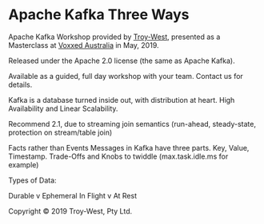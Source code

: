 # Apache Kafka Three Ways

Apache Kafka Workshop provided by [Troy-West](http://www.troywest.com), presented as a Masterclass at [Voxxed Australia](https://australia.voxxeddays.com/) in May, 2019.

Released under the Apache 2.0 license (the same as Apache Kafka).

Available as a guided, full day workshop with your team. Contact us for details.

Kafka is a database turned inside out, with distribution at heart.
High Availability and Linear Scalability.

Recommend 2.1, due to streaming join semantics (run-ahead, steady-state, protection on stream/table join)

Facts rather than Events
Messages in Kafka have three parts. Key, Value, Timestamp.
Trade-Offs and Knobs to twiddle (max.task.idle.ms for example)

Types of Data:

Durable v Ephemeral
In Flight v At Rest


Copyright © 2019 Troy-West, Pty Ltd.
